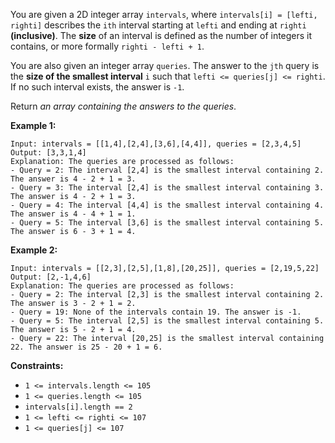 You are given a 2D integer array `intervals`, where `intervals[i] = [lefti,
righti]` describes the `ith` interval starting at `lefti` and ending at
`righti` **(inclusive)**. The **size** of an interval is defined as the number
of integers it contains, or more formally `righti - lefti + 1`.

You are also given an integer array `queries`. The answer to the `jth` query
is the **size of the smallest interval** `i` such that `lefti <= queries[j] <=
righti`. If no such interval exists, the answer is `-1`.

Return _an array containing the answers to the queries_.



**Example 1:**

    
    
    Input: intervals = [[1,4],[2,4],[3,6],[4,4]], queries = [2,3,4,5]
    Output: [3,3,1,4]
    Explanation: The queries are processed as follows:
    - Query = 2: The interval [2,4] is the smallest interval containing 2. The answer is 4 - 2 + 1 = 3.
    - Query = 3: The interval [2,4] is the smallest interval containing 3. The answer is 4 - 2 + 1 = 3.
    - Query = 4: The interval [4,4] is the smallest interval containing 4. The answer is 4 - 4 + 1 = 1.
    - Query = 5: The interval [3,6] is the smallest interval containing 5. The answer is 6 - 3 + 1 = 4.
    

**Example 2:**

    
    
    Input: intervals = [[2,3],[2,5],[1,8],[20,25]], queries = [2,19,5,22]
    Output: [2,-1,4,6]
    Explanation: The queries are processed as follows:
    - Query = 2: The interval [2,3] is the smallest interval containing 2. The answer is 3 - 2 + 1 = 2.
    - Query = 19: None of the intervals contain 19. The answer is -1.
    - Query = 5: The interval [2,5] is the smallest interval containing 5. The answer is 5 - 2 + 1 = 4.
    - Query = 22: The interval [20,25] is the smallest interval containing 22. The answer is 25 - 20 + 1 = 6.
    



**Constraints:**

  * `1 <= intervals.length <= 105`
  * `1 <= queries.length <= 105`
  * `intervals[i].length == 2`
  * `1 <= lefti <= righti <= 107`
  * `1 <= queries[j] <= 107`


